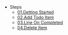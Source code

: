 * Steps
    * [01.Getting Started](steps/01GettingStarted.md)
    * [02.Add Todo Item](steps/02AddItem.md)
    * [03.Line On Completed](steps/03LineOnCompleted.md)
    * [04.Delete Item](steps/04DeleteButton.md)
   
